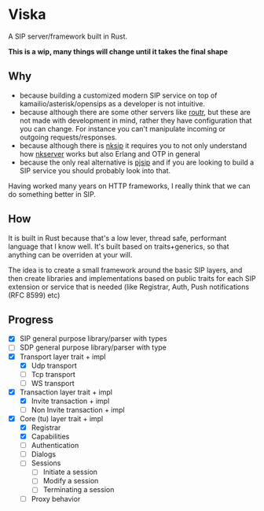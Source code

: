# Viska
A SIP server/framework built in Rust.

**This is a wip, many things will change until it takes the final shape**

## Why
* because building a customized modern SIP service on top of kamailio/asterisk/opensips
as a developer is not intuitive.
* because although there are some other servers like [routr](https://github.com/fonoster/routr), but these are not
made with development in mind, rather they have configuration that you can change.
For instance you can't manipulate incoming or outgoing requests/responses.
* because although there is [nksip](https://github.com/NetComposer/nksip)
it requires you to not only understand how [nkserver](https://github.com/NetComposer/nkserver)
works but also Erlang and OTP in general
* because the only real alternative is [pjsip](https://www.pjsip.org/)
and if you are looking to build a SIP service you should probably look into that.

Having worked many years on HTTP frameworks, I really think that we can do
something better in SIP.

## How
It is built in Rust because that's a low lever, thread safe, performant language
that I know well. It's built based on traits+generics, so that anything can be
overriden at your will.

The idea is to create a small framework around the basic SIP layers, and then
create libraries and implementations based on public traits for each SIP
extension or service that is needed (like Registrar, Auth, Push notifications
(RFC 8599) etc)

## Progress
- [x] SIP general purpose library/parser with types
- [ ] SDP general purpose library/parser with type
- [x] Transport layer trait + impl
  - [x] Udp transport
  - [ ] Tcp transport
  - [ ] WS transport
- [x] Transaction layer trait + impl
  - [x] Invite transaction + impl
  - [ ] Non Invite transaction + impl
- [x] Core (tu) layer trait + impl
  - [x] Registrar
  - [x] Capabilities
  - [ ] Authentication
  - [ ] Dialogs
  - [ ] Sessions
    - [ ] Initiate a session
    - [ ] Modify a session
    - [ ] Terminating a session
  - [ ] Proxy behavior
